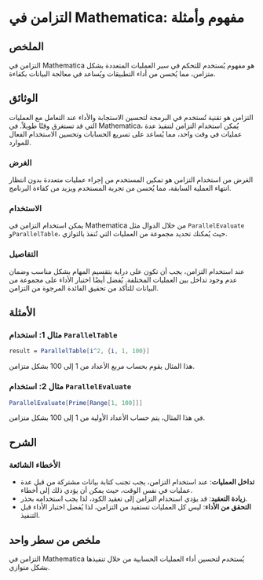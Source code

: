 <!--
Meta Description: # التزامن في Mathematica: مفهوم وأمثلة ## الملخص التزامن في Mathematica هو مفهوم يُستخدم للتحكم في سير العمليات المتعددة بشكل متزامن، مما يُحسن من أدا...
Meta Keywords: التزامن, استخدام, mathematica, العمليات, بشكل
-->

# التزامن في Mathematica: مفهوم وأمثلة

## الملخص
التزامن في Mathematica هو مفهوم يُستخدم للتحكم في سير العمليات المتعددة بشكل متزامن، مما يُحسن من أداء التطبيقات ويُساعد في معالجة البيانات بكفاءة.

## الوثائق
التزامن هو تقنية تُستخدم في البرمجة لتحسين الاستجابة والأداء عند التعامل مع العمليات التي قد تستغرق وقتًا طويلاً. في Mathematica، يُمكن استخدام التزامن لتنفيذ عدة عمليات في وقت واحد، مما يُساعد على تسريع الحسابات وتحسين الاستخدام الفعال للموارد.

### الغرض
الغرض من استخدام التزامن هو تمكين المستخدم من إجراء عمليات متعددة بدون انتظار انتهاء العملية السابقة، مما يُحسن من تجربة المستخدم ويزيد من كفاءة البرنامج.

### الاستخدام
يمكن استخدام التزامن في Mathematica من خلال الدوال مثل `ParallelEvaluate` و`ParallelTable`، حيث يُمكنك تحديد مجموعة من العمليات التي تُنفذ بالتوازي.

### التفاصيل
عند استخدام التزامن، يجب أن تكون على دراية بتقسيم المهام بشكل مناسب وضمان عدم وجود تداخل بين العمليات المختلفة. يُفضل أيضًا اختبار الأداء على مجموعة من البيانات للتأكد من تحقيق الفائدة المرجوة من التزامن.

## الأمثلة
### مثال 1: استخدام `ParallelTable`
```mathematica
result = ParallelTable[i^2, {i, 1, 100}]
```
هذا المثال يقوم بحساب مربع الأعداد من 1 إلى 100 بشكل متزامن.

### مثال 2: استخدام `ParallelEvaluate`
```mathematica
ParallelEvaluate[Prime[Range[1, 100]]]
```
في هذا المثال، يتم حساب الأعداد الأولية من 1 إلى 100 بشكل متزامن.

## الشرح
### الأخطاء الشائعة
- **تداخل العمليات**: عند استخدام التزامن، يجب تجنب كتابة بيانات مشتركة من قبل عدة عمليات في نفس الوقت، حيث يمكن أن يؤدي ذلك إلى أخطاء.
- **زيادة التعقيد**: قد يؤدي استخدام التزامن إلى تعقيد الكود، لذا يجب استخدامه بحذر.
- **التحقق من الأداء**: ليس كل العمليات تستفيد من التزامن، لذا يُفضل اختبار الأداء قبل التنفيذ.

## ملخص من سطر واحد
التزامن في Mathematica يُستخدم لتحسين أداء العمليات الحسابية من خلال تنفيذها بشكل متوازي.